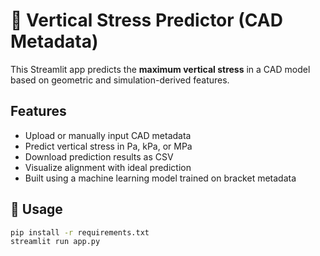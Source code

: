 # 🔩 Vertical Stress Predictor (CAD Metadata)

This Streamlit app predicts the **maximum vertical stress** in a CAD model based on geometric and simulation-derived features.

## Features

- Upload or manually input CAD metadata
- Predict vertical stress in Pa, kPa, or MPa
- Download prediction results as CSV
- Visualize alignment with ideal prediction
- Built using a machine learning model trained on bracket metadata

## 🚀 Usage

```bash
pip install -r requirements.txt
streamlit run app.py
